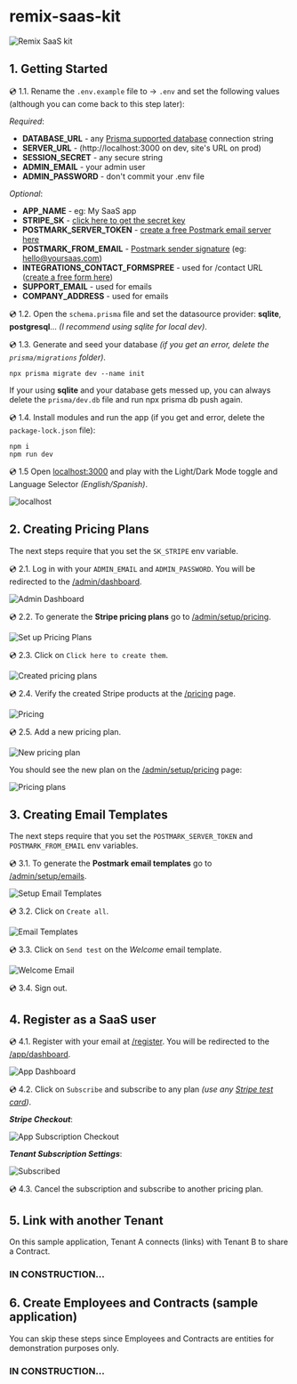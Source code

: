 # remix-saas-kit

![Remix SaaS kit](https://yahooder.sirv.com/saasfrontends/remix/ss/cover.png)

## 1. Getting Started

💿 1.1. Rename the `.env.example` file to &rarr; `.env` and set the following values (although you can come back to this step later):

_Required_:

- **DATABASE_URL** - any [Prisma supported database](https://www.prisma.io/docs/reference/database-reference/supported-databases) connection string
- **SERVER_URL** - (http://localhost:3000 on dev, site's URL on prod)
- **SESSION_SECRET** - any secure string
- **ADMIN_EMAIL** - your admin user
- **ADMIN_PASSWORD** - don't commit your .env file

_Optional_:

- **APP_NAME** - eg: My SaaS app
- **STRIPE_SK** - [click here to get the secret key](https://dashboard.stripe.com/test/developers)
- **POSTMARK_SERVER_TOKEN** - [create a free Postmark email server here](https://account.postmarkapp.com/servers)
- **POSTMARK_FROM_EMAIL** - [Postmark sender signature](https://account.postmarkapp.com/signature_domains) (eg: hello@yoursaas.com)
- **INTEGRATIONS_CONTACT_FORMSPREE** - used for /contact URL ([create a free form here](https://formspree.io/forms))
- **SUPPORT_EMAIL** - used for emails
- **COMPANY_ADDRESS** - used for emails

💿 1.2. Open the `schema.prisma` file and set the datasource provider: **sqlite**, **postgresql**... _(I recommend using sqlite for local dev)_.

💿 1.3. Generate and seed your database _(if you get an error, delete the `prisma/migrations` folder)_.

```
npx prisma migrate dev --name init
```

If your using **sqlite** and your database gets messed up, you can always delete the `prisma/dev.db` file and run npx prisma db push again.

💿 1.4. Install modules and run the app (if you get and error, delete the `package-lock.json` file):

```
npm i
npm run dev
```

💿 1.5 Open [localhost:3000](http://localhost:3000) and play with the Light/Dark Mode toggle and Language Selector _(English/Spanish)_.

![localhost](https://yahooder.sirv.com/saasfrontends/remix/tutorials/readme/localhost.png)

## 2. Creating Pricing Plans

The next steps require that you set the `SK_STRIPE` env variable.

💿 2.1. Log in with your `ADMIN_EMAIL` and `ADMIN_PASSWORD`. You will be redirected to the [/admin/dashboard](http://localhost:3000/admin/dashboard).

![Admin Dashboard](https://yahooder.sirv.com/saasfrontends/remix/tutorials/readme/admin-dashboard.png)

💿 2.2. To generate the **Stripe pricing plans** go to [/admin/setup/pricing](http://localhost:3000/admin/setup/pricing).

![Set up Pricing Plans](https://yahooder.sirv.com/saasfrontends/remix/tutorials/readme/admin-setup-pricing.png)

💿 2.3. Click on `Click here to create them`.

![Created pricing plans](https://yahooder.sirv.com/saasfrontends/remix/tutorials/readme/admin-pricing.png)

💿 2.4. Verify the created Stripe products at the [/pricing](http://localhost:3000/pricing) page.

![Pricing](https://yahooder.sirv.com/saasfrontends/remix/tutorials/readme/pricing.png)

💿 2.5. Add a new pricing plan.

![New pricing plan](https://yahooder.sirv.com/saasfrontends/remix/tutorials/readme/admin-pricing-new.png)

You should see the new plan on the [/admin/setup/pricing](http://localhost:3000/admin/setup/pricing) page:

![Pricing plans](https://yahooder.sirv.com/saasfrontends/remix/tutorials/readme/admin-pricing-with-custom.png)

## 3. Creating Email Templates

The next steps require that you set the `POSTMARK_SERVER_TOKEN` and `POSTMARK_FROM_EMAIL` env variables.

💿 3.1. To generate the **Postmark email templates** go to [/admin/setup/emails](http://localhost:3000/admin/setup/emails).

![Setup Email Templates](https://yahooder.sirv.com/saasfrontends/remix/tutorials/readme/admin-setup-emails.png)

💿 3.2. Click on `Create all`.

![Email Templates](https://yahooder.sirv.com/saasfrontends/remix/tutorials/readme/admin-emails.png)

💿 3.3. Click on `Send test` on the _Welcome_ email template.

![Welcome Email](https://yahooder.sirv.com/saasfrontends/remix/tutorials/readme/welcome-email.png)

💿 3.4. Sign out.

## 4. Register as a SaaS user

💿 4.1. Register with your email at [/register](http://localhost:3000/register). You will be redirected to the [/app/dashboard](http://localhost:3000/app/dashboard).

![App Dashboard](https://yahooder.sirv.com/saasfrontends/remix/tutorials/readme/app-dashboard.png)

💿 4.2. Click on `Subscribe` and subscribe to any plan _(use any [Stripe test card](https://stripe.com/docs/testing#cards))_.

**_Stripe Checkout_**:

![App Subscription Checkout](https://yahooder.sirv.com/saasfrontends/remix/tutorials/readme/app-subscription-checkout.png)

**_Tenant Subscription Settings_**:

![Subscribed](https://yahooder.sirv.com/saasfrontends/remix/tutorials/readme/app-subscribed.png)

💿 4.3. Cancel the subscription and subscribe to another pricing plan.

## 5. Link with another Tenant

On this sample application, Tenant A connects (links) with Tenant B to share a Contract.

### IN CONSTRUCTION...

## 6. Create Employees and Contracts (sample application)

You can skip these steps since Employees and Contracts are entities for demonstration purposes only.

### IN CONSTRUCTION...
